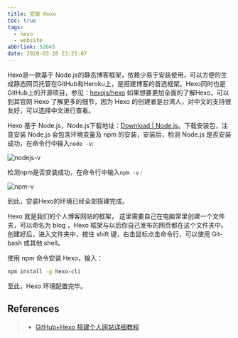 ```yaml
---
title: 安装 Hexo
toc: true
tags:
  - hexo
  - website
abbrlink: 52045
date: 2020-03-28 23:25:07
---
```


Hexo是一款基于 Node.js的静态博客框架，依赖少易于安装使用，可以方便的生成静态网页托管在GitHub和Heroku上，是搭建博客的首选框架。Hexo同时也是GitHub上的开源项目，参见：[hexojs/hexo](https://github.com/hexojs/hexo) 如果想要更加全面的了解Hexo，可以到其官网 Hexo 了解更多的细节，因为 Hexo 的创建者是台湾人，对中文的支持很友好，可以选择中文进行查看。

Hexo 基于 Node.js，Node.js下载地址：[Download | Node.js](https://nodejs.org/en/download/)。下载安装包，注意安装 Node.js 会包含环境变量及 npm 的安装，安装后，检测 Node.js 是否安装成功，在命令行中输入`node -v`:

![nodejs-v](https://pic1.zhimg.com/80/v2-76ea38e9545e606f975781e47933b010_hd.jpg)

检测npm是否安装成功，在命令行中输入`npm -v` :

![npm-v](https://pic2.zhimg.com/80/v2-bede250b8456df92475b455fda8c1dd9_hd.jpg)

到此，安装Hexo的环境已经全部搭建完成。

Hexo 就是我们的个人博客网站的框架， 这里需要自己在电脑常里创建一个文件夹，可以命名为 blog ，Hexo 框架与以后你自己发布的网页都在这个文件夹中。创建好后，进入文件夹中，按住 shift 键，右击鼠标点击命令行，可以使用 Git-bash 或其他 shell。

使用 npm 命令安装 Hexo，输入：

```bash
npm install -g hexo-cli
```

至此，Hexo 环境配置完毕。

## References

> - [GitHub+Hexo 搭建个人网站详细教程](https://zhuanlan.zhihu.com/p/26625249)
